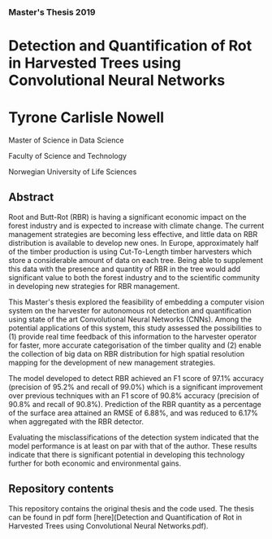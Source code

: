 ### Master's Thesis 2019

# Detection and Quantification of Rot in Harvested Trees using Convolutional Neural Networks


# Tyrone Carlisle Nowell

Master of Science in Data Science

Faculty of Science and Technology

Norwegian University of Life Sciences

## Abstract

Root and Butt-Rot (RBR) is having a significant economic impact on the forest industry and is expected to increase with climate change. The current management strategies are becoming less effective, and little data on RBR distribution is available to develop new ones. In Europe, approximately half of the timber production is using Cut-To-Length timber harvesters which store a considerable amount of data on each tree. Being able to supplement this data with the presence and quantity of RBR in the tree would add significant value to both the forest industry and to the scientific community in developing new strategies for RBR management. 

This Master's thesis explored the feasibility of embedding a computer vision system on the harvester for autonomous rot detection and quantification using state of the art Convolutional Neural Networks (CNNs). Among the potential applications of this system, this study assessed the possibilities to (1) provide real time feedback of this information to the harvester operator for faster, more accurate categorisation of the timber quality and (2) enable the collection of big data on RBR distribution for high spatial resolution mapping for the development of new management strategies.

The model developed to detect RBR achieved an F1 score of 97.1% accuracy (precision of 95.2% and recall of 99.0%) which is a significant improvement over previous techniques with an F1 score of 90.8% accuracy (precision of 90.8% and recall of 90.8%). Prediction of the RBR quantity as a percentage of the surface area attained an RMSE of 6.88%, and was reduced to 6.17% when aggregated with the RBR detector. 

Evaluating the misclassifications of the detection system indicated that the model performance is at least on par with that of the author. These results indicate that there is significant potential in developing this technology further for both economic and environmental gains.

## Repository contents

This repository contains the original thesis and the code used. The thesis can be found in pdf form [here](Detection and Quantification of Rot in Harvested Trees using Convolutional Neural Networks.pdf).
